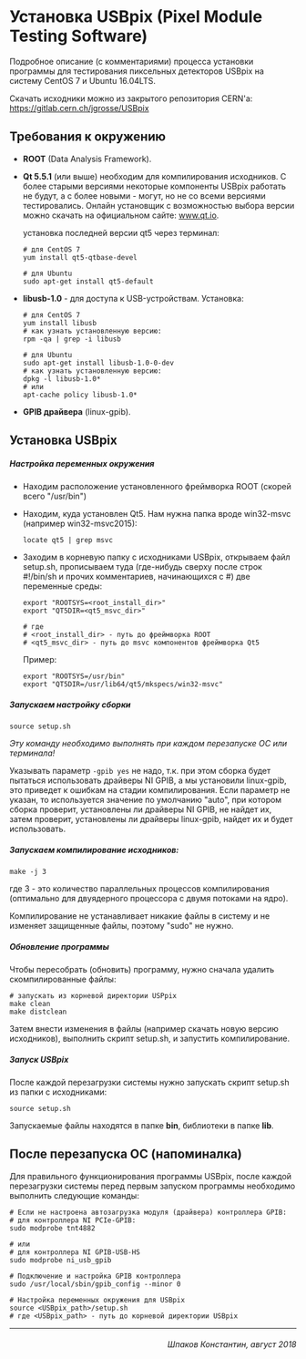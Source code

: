 Установка USBpix (Pixel Module Testing Software)
================================================

Подробное описание (с комментариями) процесса установки программы для тестирования пиксельных детекторов USBpix на систему CentOS 7 и Ubuntu 16.04LTS.

Скачать исходники можно из закрытого репозитория CERN'а: https://gitlab.cern.ch/jgrosse/USBpix

Требования к окружению
----------------------

* **ROOT** (Data Analysis Framework).
* **Qt 5.5.1** (или выше) необходим для компилирования исходников. С более старыми версиями некоторые компоненты USBpix работать не будут, а с более новыми - могут, но не со всеми версиями тестировались. Онлайн установщик с возможностью выбора версии можно скачать на официальном сайте: www.qt.io.

  установка последней версии qt5 через терминал:

    ```
    # для CentOS 7
    yum install qt5-qtbase-devel

    # для Ubuntu
    sudo apt-get install qt5-default
    ```

* **libusb-1.0** - для доступа к USB-устройствам. Установка:

  ```
  # для CentOS 7
  yum install libusb
  # как узнать установленную версию:
  rpm -qa | grep -i libusb

  # для Ubuntu
  sudo apt-get install libusb-1.0-0-dev
  # как узнать установленную версию:
  dpkg -l libusb-1.0*
  # или
  apt-cache policy libusb-1.0*
  ```

* **GPIB драйвера** (linux-gpib).

Установка USBpix
----------------

##### Настройка переменных окружения
* Находим расположение установленного фреймворка ROOT (скорей всего "/usr/bin")
* Находим, куда установлен Qt5. Нам нужна папка вроде win32-msvc (например win32-msvc2015):

  ```
  locate qt5 | grep msvc
  ```

* Заходим в корневую папку с исходниками USBpix, открываем файл setup.sh, прописываем туда (где-нибудь сверху после строк #!/bin/sh и прочих комментариев, начинающихся с #) две переменные среды:

  ```
  export "ROOTSYS=<root_install_dir>"
  export "QT5DIR=<qt5_msvc_dir>"

  # где
  # <root_install_dir> - путь до фреймворка ROOT
  # <qt5_msvc_dir> - путь до msvc компонентов фреймворка Qt5
  ```

  Пример:

  ```
  export "ROOTSYS=/usr/bin"
  export "QT5DIR=/usr/lib64/qt5/mkspecs/win32-msvc"
  ```

##### Запускаем настройку сборки

```
source setup.sh
```

*Эту команду необходимо выполнять при каждом перезапуске ОС или терминала!*

Указывать параметр ```-gpib yes``` не надо, т.к. при этом сборка будет пытаться использовать драйверы NI GPIB, а мы установили linux-gpib, это приведет к ошибкам на стадии компилирования. Если параметр не указан, то используется значение по умолчанию "auto", при котором сборка проверит, установлены ли драйверы NI GPIB, не найдет их, затем проверит, установлены ли драйверы linux-gpib, найдет их и будет использовать.

##### Запускаем компилирование исходников:

```
make -j 3
```

где 3 - это количество параллельных процессов компилирования (оптимально для двуядерного процессора с двумя потоками на ядро).

Компилирование не устанавливает никакие файлы в систему и не изменяет защищенные файлы, поэтому "sudo" не нужно.

##### Обновление программы

Чтобы пересобрать (обновить) программу, нужно сначала удалить скомпилированные файлы:

```
# запускать из корневой директории USPpix
make clean
make distclean
```

Затем внести изменения в файлы (например скачать новую версию исходников), выполнить скрипт setup.sh, и запустить компилирование.

##### Запуск USBpix

После каждой перезагрузки системы нужно запускать скрипт setup.sh из папки с исходниками:

```
source setup.sh
```

Запускаемые файлы находятся в папке **bin**, библиотеки в папке **lib**.

После перезапуска ОС (напоминалка)
----------------------------------

Для правильного функционирования программы USBpix, после каждой перезагрузки системы перед первым запуском программы необходимо выполнить следующие команды:

```
# Если не настроена автозагрузка модуля (драйвера) контроллера GPIB:
# для контроллера NI PCIe-GPIB:
sudo modprobe tnt4882

# или
# для контроллера NI GPIB-USB-HS
sudo modprobe ni_usb_gpib

# Подключение и настройка GPIB контроллера
sudo /usr/local/sbin/gpib_config --minor 0

# Настройка переменных окружения для USBpix
source <USBpix_path>/setup.sh
# где <USBpix_path> - путь до корневой директории USBpix
```

----------------------------------------

###### <div style="text-align: right"> Шпаков Константин, август 2018 </div>
